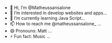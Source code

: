 - 👋 Hi, I’m @Matheussansalone
- 👀 I’m interested in develop websites and apps...
- 🌱 I’m currently learning Java Script...
- 📫 How to reach me @matheussansalone_ ...
- 😄 Pronouns: Matt ...
- ⚡ Fun fact: Music ...

<!---
Matheussansalone/Matheussansalone is a ✨ special ✨ repository because its `README.md` (this file) appears on your GitHub profile.
You can click the Preview link to take a look at your changes.
--->
